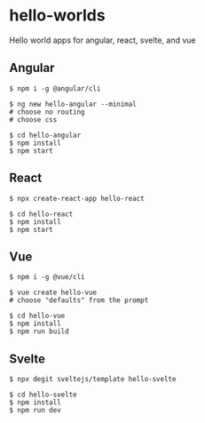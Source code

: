 # hello-worlds

Hello world apps for angular, react, svelte, and vue

## Angular 

```
$ npm i -g @angular/cli
```

```
$ ng new hello-angular --minimal
# choose no routing
# choose css
```

```
$ cd hello-angular
$ npm install
$ npm start
```

## React

```
$ npx create-react-app hello-react
```

```
$ cd hello-react
$ npm install
$ npm start 
```

## Vue

```
$ npm i -g @vue/cli
```

```
$ vue create hello-vue
# choose "defaults" from the prompt
```

```
$ cd hello-vue
$ npm install
$ npm run build
```

## Svelte

```
$ npx degit sveltejs/template hello-svelte
```

```
$ cd hello-svelte
$ npm install
$ npm run dev
```
